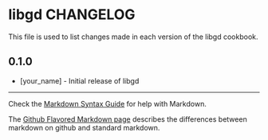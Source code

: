 libgd CHANGELOG
===============

This file is used to list changes made in each version of the libgd cookbook.

0.1.0
-----
- [your_name] - Initial release of libgd

- - -
Check the [Markdown Syntax Guide](http://daringfireball.net/projects/markdown/syntax) for help with Markdown.

The [Github Flavored Markdown page](http://github.github.com/github-flavored-markdown/) describes the differences between markdown on github and standard markdown.
